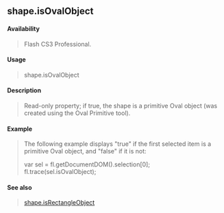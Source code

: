 ## shape.isOvalObject

#### Availability

> Flash CS3 Professional.

#### Usage

> shape.isOvalObject

#### Description

> Read-only property; if true, the shape is a primitive Oval object (was created using the Oval Primitive tool).

#### Example

> The following example displays "true" if the first selected item is a primitive Oval object, and "false" if it is not:
>
> var sel = fl.getDocumentDOM().selection\[0\]; fl.trace(sel.isOvalObject);

#### See also

> [shape.isRectangleObject](#shape.isRectangleObject)

<span id="shape.isRectangleObject" class="anchor"></span>
